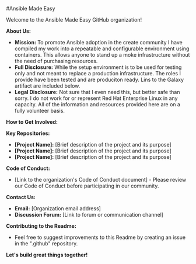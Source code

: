 #Ansible Made Easy

Welcome to the Ansible Made Easy GitHub organization! 

**About Us:**

* **Mission:** To promote Ansible adoption in the create community I have compiled my work into a repeatable and configurable environment using containers. This allows anyone to stand up a moke infrastructure without the need of purchasing resources.  
* **Full Disclosure:** While the setup environment is to be used for testing only and not meant to replace a production infrastructure. The roles I provide have been tested and are produciton ready. Lins to the Galaxy artifact are included below.
* **Legal Disclosure:** Not sure that I even need this, but better safe than sorry. I do not work for or represent Red Hat Enterprise Linux in any capacity. All of the information and resources provided here are on a fully volunteer basis.  

**How to Get Involved:**


**Key Repositories:**

* **[Project Name]:** [Brief description of the project and its purpose]
* **[Project Name]:** [Brief description of the project and its purpose]
* **[Project Name]:** [Brief description of the project and its purpose] 

**Code of Conduct:**

* [Link to the organization's Code of Conduct document] - Please review our Code of Conduct before participating in our community.

**Contact Us:**

* **Email:** [Organization email address] 
* **Discussion Forum:** [Link to forum or communication channel] 

**Contributing to the Readme:**

* Feel free to suggest improvements to this Readme by creating an issue in the ".github" repository. 

**Let's build great things together!** 
